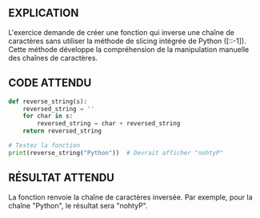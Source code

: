 ## EXPLICATION

L'exercice demande de créer une fonction qui inverse une chaîne de caractères sans utiliser la méthode de slicing intégrée de Python ([::-1]). Cette méthode développe la compréhension de la manipulation manuelle des chaînes de caractères.

## CODE ATTENDU

```python
def reverse_string(s):
    reversed_string = ''
    for char in s:
        reversed_string = char + reversed_string
    return reversed_string

# Testez la fonction
print(reverse_string("Python"))  # Devrait afficher "nohtyP"
```

## RÉSULTAT ATTENDU

La fonction renvoie la chaîne de caractères inversée. Par exemple, pour la chaîne "Python", le résultat sera "nohtyP".